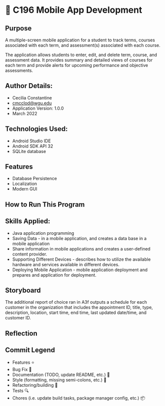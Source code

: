 # :iphone: C196 Mobile App Development

## Purpose
A multiple-screen mobile application for a student to track terms, courses associated with each term, and assessment(s) associated with each course.

The application allows students to enter, edit, and delete term, course, and assessment data. It provides summary and detailed views of courses for each term and provide alerts for upcoming performance and objective assessments.


## Author Details:
- Cecilia Constantine
- cmcclod@wgu.edu
- Application Version: 1.0.0
- March 2022


## Technologies Used:
- Android Studio IDE
- Android SDK API 32
- SQLite database

## Features
* Database Persistence
* Localization
* Modern GUI


## How to Run This Program


## Skills Applied:
* Java application programming
* Saving Data - in a mobile application, and creates a data base in a mobile application
* Share information in mobile applications and creates a user-defined content provider.
* Supporting Different Devices - describes how to utilize the available hardware and services available in different devices.
* Deploying Mobile Application - mobile application deployment and prepares and application for deployment.

## Storyboard
The additional report of choice ran in A3f outputs a schedule for each customer in the organization that includes the appointment ID, title, type, description, location, start time, end time, last updated date/time, and customer ID.

## Reflection

## Commit Legend
* Features :star:
* Bug Fix :wrench:
* Documentation (TODO, update README, etc.) :scroll:
* Style (formatting, missing semi-colons, etc.) :art:
* Refactoring/building :construction:
* Tests :mag:
* Chores (i.e. update build tasks, package manager config, etc.) :package:





